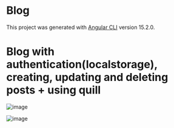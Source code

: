 # Blog

This project was generated with [Angular CLI](https://github.com/angular/angular-cli) version 15.2.0.


# Blog with authentication(localstorage), creating, updating and deleting posts + using quill

![image](https://user-images.githubusercontent.com/90182109/228832916-55e88a22-5912-48a5-81c8-bec716fa574a.png)

![image](https://user-images.githubusercontent.com/90182109/228833262-4d8c78e4-5930-452d-b840-f17693ce2e06.png)



